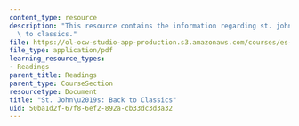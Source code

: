 ```yaml
---
content_type: resource
description: "This resource contains the information regarding st. john\u2019s: back\
  \ to classics."
file: https://ol-ocw-studio-app-production.s3.amazonaws.com/courses/es-291-learning-seminar-experiments-in-education-spring-2003/50ba1d2f67f86ef2892acb33dc3d3a32_MITES_291S03_st_jback.pdf
file_type: application/pdf
learning_resource_types:
- Readings
parent_title: Readings
parent_type: CourseSection
resourcetype: Document
title: "St. John\u2019s: Back to Classics"
uid: 50ba1d2f-67f8-6ef2-892a-cb33dc3d3a32
---
```

